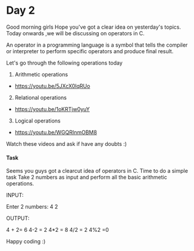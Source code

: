 # Day 2

Good morning girls
Hope you've got a clear idea on yesterday's topics. Today onwards ,we will be discussing on operators in C.

An operator in a programming language is a symbol that tells the compiler or interpreter to perform specific operators and produce final result.

Let's go through the following operations today

1. Arithmetic operations
- https://youtu.be/5JXcX0IqRUo

2. Relational operations
- https://youtu.be/1oKRTjw0yuY

3. Logical operations
- https://youtu.be/WGQRInmOBM8

Watch these videos and ask if have any doubts :)

#### Task

Seems you guys got a clearcut idea of operators in C.
Time to do a simple task
Take 2 numbers as input and perform all the basic arithmetic operations.

INPUT:

  Enter 2 numbers: 4
  2

OUTPUT:

  4 + 2= 6
  4-2 = 2
  4*2 = 8
  4/2 = 2
  4%2 =0

Happy coding :)
